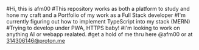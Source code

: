 #Hi, this is afm00
#This repository works as both a platform to study and hone my craft and a Portfolio of my work as a Full Stack developer
#I'm currently figuring out how to implement TypeScript into my stack (MERN)
#Trying to develop under PWA, HTTPS baby!
#I'm looking to work on anything AI or webapp realated.
#get a hold of me thru here @afm00 or at 314306146@proton.me 
